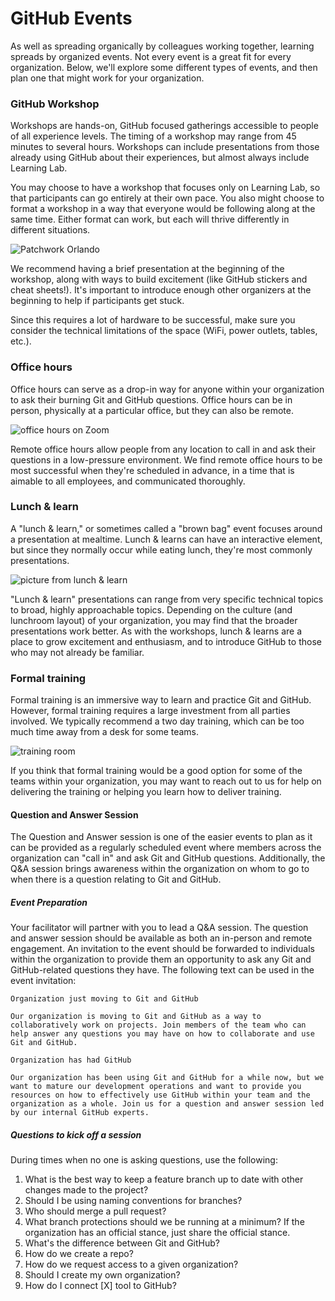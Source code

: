 # GitHub Events

As well as spreading organically by colleagues working together, learning spreads by organized events. Not every event is a great fit for every organization. Below, we'll explore some different types of events, and then plan one that might work for your organization.

### GitHub Workshop

Workshops are hands-on, GitHub focused gatherings accessible to people of all experience levels. The timing of a workshop may range from 45 minutes to several hours. Workshops can include presentations from those already using GitHub about their experiences, but almost always include Learning Lab.

You may choose to have a workshop that focuses only on Learning Lab, so that participants can go entirely at their own pace. You also might choose to format a workshop in a way that everyone would be following along at the same time. Either format can work, but each will thrive differently in different situations.

![Patchwork Orlando](https://user-images.githubusercontent.com/16547949/43784770-df8afb06-9a32-11e8-9471-e3ee3bc5658a.JPG)

We recommend having a brief presentation at the beginning of the workshop, along with ways to build excitement (like GitHub stickers and cheat sheets!). It's important to introduce enough other organizers at the beginning to help if participants get stuck.

Since this requires a lot of hardware to be successful, make sure you consider the technical limitations of the space (WiFi, power outlets, tables, etc.).

### Office hours

Office hours can serve as a drop-in way for anyone within your organization to ask their burning Git and GitHub questions. Office hours can be in person, physically at a particular office, but they can also be remote.

![office hours on Zoom](https://user-images.githubusercontent.com/16547949/43785117-aaf1b078-9a33-11e8-86fe-294fcfefd1bd.png)

Remote office hours allow people from any location to call in and ask their questions in a low-pressure environment. We find remote office hours to be most successful when they're scheduled in advance, in a time that is aimable to all employees, and communicated thoroughly.

### Lunch & learn

A "lunch & learn," or sometimes called a "brown bag" event focuses around a presentation at mealtime. Lunch & learns can have an interactive element, but since they normally occur while eating lunch, they're most commonly presentations.

![picture from lunch & learn](http://farm4.staticflickr.com/3771/12246715556_634f69980e_b.jpg)

"Lunch & learn" presentations can range from very specific technical topics to broad, highly approachable topics. Depending on the culture (and lunchroom layout) of your organization, you may find that the broader presentations work better. As with the workshops, lunch & learns are a place to grow excitement and enthusiasm, and to introduce GitHub to those who may not already be familiar.

### Formal training

Formal training is an immersive way to learn and practice Git and GitHub. However, formal training requires a large investment from all parties involved. We typically recommend a two day training, which can be too much time away from a desk for some teams.

![training room](https://user-images.githubusercontent.com/16547949/43785665-d3ab7f52-9a34-11e8-96aa-9a16a96194ba.JPG)

If you think that formal training would be a good option for some of the teams within your organization, you may want to reach out to us for help on delivering the training or helping you learn how to deliver training.

#### Question and Answer Session

The Question and Answer session is one of the easier events to plan as it can be provided as a regularly scheduled event where members across the organization can "call in" and ask Git and GitHub questions. Additionally, the Q&A session brings awareness within the organization on whom to go to when there is a question relating to Git and GitHub.

##### Event Preparation

Your facilitator will partner with you to lead a Q&A session. The question and answer session should be available as both an in-person and remote engagement. An invitation to the event should be forwarded to individuals within the organization to provide them an opportunity to ask any Git and GitHub-related questions they have. The following text can be used in the event invitation:

```
Organization just moving to Git and GitHub

Our organization is moving to Git and GitHub as a way to collaboratively work on projects. Join members of the team who can help answer any questions you may have on how to collaborate and use Git and GitHub.

Organization has had GitHub

Our organization has been using Git and GitHub for a while now, but we want to mature our development operations and want to provide you resources on how to effectively use GitHub within your team and the organization as a whole. Join us for a question and answer session led by our internal GitHub experts.

```

##### Questions to kick off a session

During times when no one is asking questions, use the following:

1. What is the best way to keep a feature branch up to date with other changes made to the project?
1. Should I be using naming conventions for branches?
1. Who should merge a pull request?
1. What branch protections should we be running at a minimum? If the organization has an official stance, just share the official stance.
1. What's the difference between Git and GitHub?
1. How do we create a repo?
1. How do we request access to a given organization?
1. Should I create my own organization?
1. How do I connect [X] tool to GitHub?
